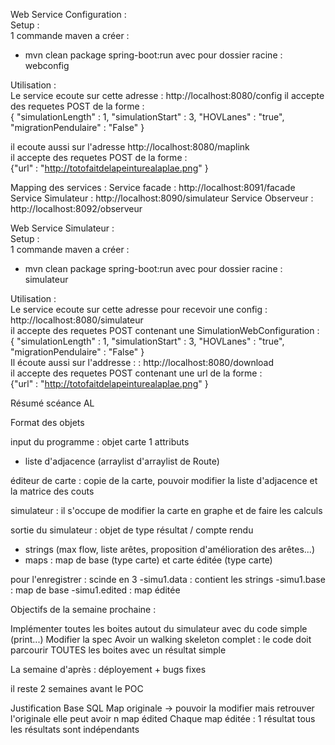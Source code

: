 Web Service Configuration :  
  Setup :  
  1 commande maven a créer :
  - mvn clean package spring-boot:run avec pour dossier racine : webconfig

  Utilisation :  
  Le service ecoute sur cette adresse : http://localhost:8080/config
  il accepte des requetes POST de la forme :  
  { "simulationLength" : 1, "simulationStart" : 3, "HOVLanes" : "true", "migrationPendulaire" : "False" }

  il ecoute aussi sur l'adresse  http://localhost:8080/maplink  
     il accepte des requetes POST de la forme :  
     {"url" : "http://totofaitdelapeinturealaplae.png" }
     
Mapping des services : 
Service facade : http://localhost:8091/facade
Service Simulateur : http://localhost:8090/simulateur
Service Observeur : http://localhost:8092/observeur

Web Service Simulateur :  
  Setup :  
  1 commande maven a créer :  
  - mvn clean package spring-boot:run avec pour dossier racine : simulateur  

  Utilisation :  
  Le service ecoute sur cette adresse pour recevoir une config : http://localhost:8080/simulateur  
  il accepte des requetes POST contenant une SimulationWebConfiguration :  
  { "simulationLength" : 1, "simulationStart" : 3, "HOVLanes" : "true", "migrationPendulaire" : "False" }  
      Il écoute aussi sur l'addresse : : http://localhost:8080/download  
      il accepte des requetes POST contenant une url de la forme :  
      {"url" : "http://totofaitdelapeinturealaplae.png" }  
  

Résumé scéance AL

Format des objets

input du programme : objet carte
1 attributs
- liste d'adjacence (arraylist d'arraylist de Route)

éditeur de carte : copie de la carte, pouvoir modifier la liste d'adjacence et la matrice des couts

simulateur : il s'occupe de modifier la carte en graphe et de faire les calculs

sortie du simulateur : objet de type résultat / compte rendu

- strings (max flow, liste arêtes, proposition d'amélioration des arêtes...)
- maps : map de base (type carte) et carte éditée (type carte)

pour l'enregistrer : scinde en 3 
-simu1.data : contient les strings
-simu1.base : map de base
-simu1.edited : map éditée

Objectifs de la semaine prochaine :

Implémenter toutes les boites autout du simulateur avec du code simple (print...)
Modifier la spec
Avoir un walking skeleton complet : le code doit parcourir TOUTES les boites avec un résultat simple

La semaine d'après : déployement + bugs fixes

il reste 2 semaines avant le POC

Justification Base SQL
Map originale -> pouvoir la modifier mais retrouver l'originale
elle peut avoir n map édited
Chaque map éditée : 1 résultat
tous les résultats sont indépendants
